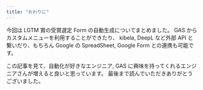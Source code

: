 ```yaml
---
title: "おわりに"
---
```


今回は LGTM 賞の受賞選定 Form の自動生成についてまとめました。
GAS からカスタムメニューを利用することができたり、 kibela, DeepL など外部 API と繋いだり、もちろん Google の SpreadSheet, Google Form との連携も可能です。

この記事を見て、自動化が好きなエンジニア, GAS に興味を持ってくれるエンジニアさんが増えると良いと思っています。
最後まで読んでいただきありがとうございました。
